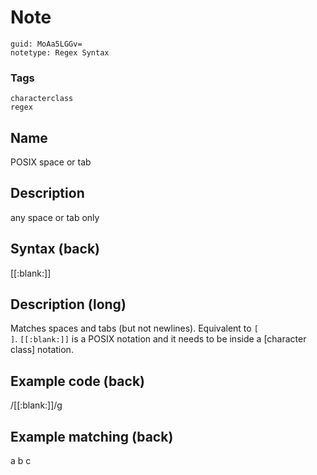 # Note
```
guid: MoAa5LGGv=
notetype: Regex Syntax
```

### Tags
```
characterclass
regex
```

## Name
POSIX space or tab

## Description
any space or tab only

## Syntax (back)
<div>
  [[:blank:]]
</div>

## Description (long)
Matches spaces and tabs (but not newlines). Equivalent to <code>[
]</code>. <code>[[:blank:]]</code> is a POSIX notation and it needs
to be inside a [character class] notation.

## Example code (back)
<div>
  /[[:blank:]]/g
</div>

## Example matching (back)
a b c
